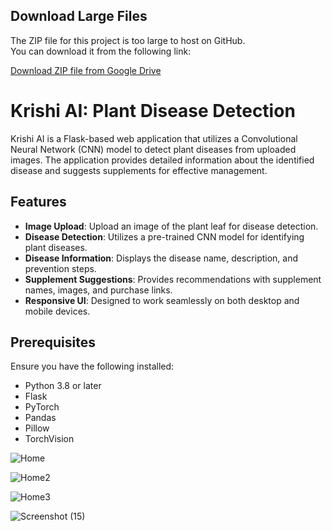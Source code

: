 ## Download Large Files

The ZIP file for this project is too large to host on GitHub.  
You can download it from the following link:

[Download ZIP file from Google Drive](https://drive.google.com/drive/folders/1iDiW1KXrykpTalu6xhpJsxg-GO335qjv?usp=sharing)

# Krishi AI: Plant Disease Detection

Krishi AI is a Flask-based web application that utilizes a Convolutional Neural Network (CNN) model to detect plant diseases from uploaded images. The application provides detailed information about the identified disease and suggests supplements for effective management.

## Features
- **Image Upload**: Upload an image of the plant leaf for disease detection.
- **Disease Detection**: Utilizes a pre-trained CNN model for identifying plant diseases.
- **Disease Information**: Displays the disease name, description, and prevention steps.
- **Supplement Suggestions**: Provides recommendations with supplement names, images, and purchase links.
- **Responsive UI**: Designed to work seamlessly on both desktop and mobile devices.

## Prerequisites
Ensure you have the following installed:
- Python 3.8 or later
- Flask
- PyTorch
- Pandas
- Pillow
- TorchVision

![Home](https://github.com/user-attachments/assets/86b184d6-17bf-445e-8ef4-88318d052688)


![Home2](https://github.com/user-attachments/assets/86ac0473-0ff4-4745-bc1f-fc18214eb2f0)


![Home3](https://github.com/user-attachments/assets/336ec92b-b22b-4237-97e9-e25aafb50b75)


![Screenshot (15)](https://github.com/user-attachments/assets/be1381ef-de54-4506-920a-31773cadddac)



